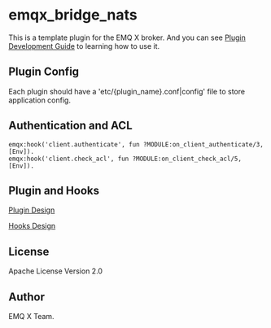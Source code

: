 emqx_bridge_nats
====================

This is a template plugin for the EMQ X broker. And you can see [Plugin Development Guide](https://docs.emqx.io/broker/v3/en/plugins.html#plugin-development-template) to learning how to use it.

Plugin Config
-------------

Each plugin should have a 'etc/{plugin_name}.conf|config' file to store application config.

Authentication and ACL
----------------------

```
emqx:hook('client.authenticate', fun ?MODULE:on_client_authenticate/3, [Env]).
emqx:hook('client.check_acl', fun ?MODULE:on_client_check_acl/5, [Env]).
```

Plugin and Hooks
-----------------

[Plugin Design](https://docs.emqx.io/broker/v3/en/design.html#plugin-design)

[Hooks Design](https://docs.emqx.io/broker/v3/en/design.html#hooks-design)

License
-------

Apache License Version 2.0

Author
------

EMQ X Team.
